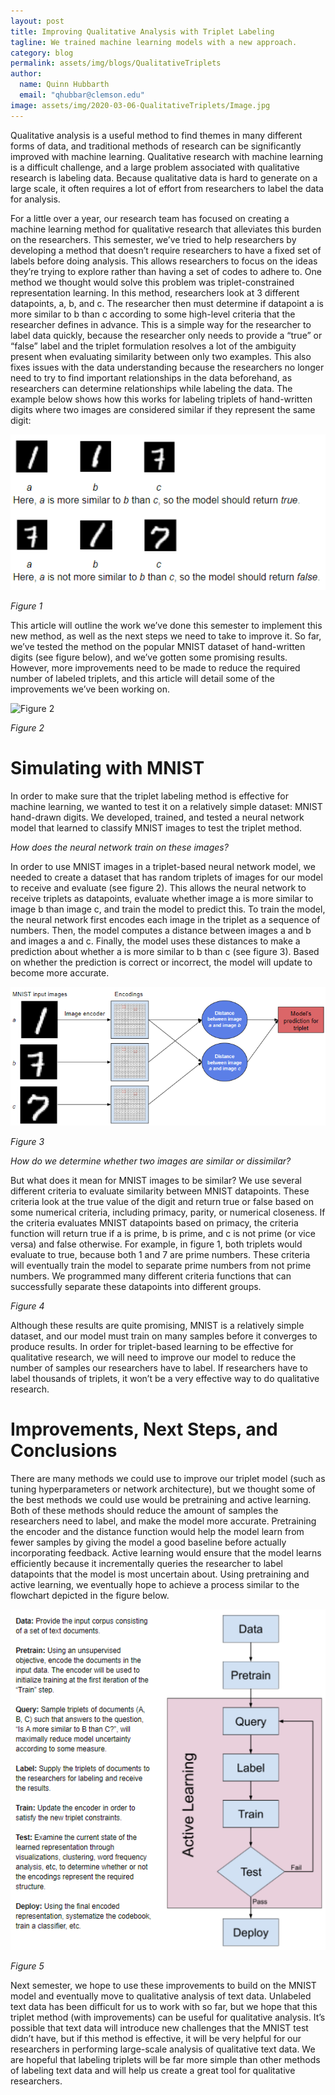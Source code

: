 ```yaml
---
layout: post
title: Improving Qualitative Analysis with Triplet Labeling
tagline: We trained machine learning models with a new approach.
category: blog
permalink: assets/img/blogs/QualitativeTriplets
author:
  name: Quinn Hubbarth
  email: "qhubbar@clemson.edu"
image: assets/img/2020-03-06-QualitativeTriplets/Image.jpg
---
```


Qualitative analysis is a useful method to find themes in many different forms of data, and traditional methods of research can be significantly improved with machine learning. Qualitative research with machine learning is a difficult challenge, and a large problem associated with qualitative research is labeling data. Because qualitative data is hard to generate on a large scale, it often requires a lot of effort from researchers to label the data for analysis. 


For a little over a year, our research team has focused on creating a machine learning method for qualitative research that alleviates this burden on the researchers. This semester, we’ve tried to help researchers by developing a method that doesn’t require researchers to have a fixed set of labels before doing analysis. This allows researchers to focus on the ideas they’re trying to explore rather than having a set of codes to adhere to. One method we thought would solve this problem was triplet-constrained representation learning. In this method, researchers look at 3 different datapoints, a, b, and c. The researcher then must determine if datapoint a is more similar to b than c according to some high-level criteria that the researcher defines in advance. This is a simple way for the researcher to label data quickly, because the researcher only needs to provide a “true” or “false” label and the triplet formulation resolves a lot of the ambiguity present when evaluating similarity between only two examples. This also fixes issues with the data understanding because the researchers no longer need to try to find important relationships in the data beforehand, as researchers can determine relationships while labeling the data. The example below shows how this works for labeling triplets of hand-written digits where two images are considered similar if they represent the same digit:


![Figure 1](https://raw.githubusercontent.com/Watt-AI/watt-ai.github.io/master/assets/img/2020-12-16-QualitativeTriplets/Figure1.png)

*Figure 1*


This article will outline the work we’ve done this semester to implement this new method, as well as the next steps we need to take to improve it. So far, we’ve tested the method on the popular MNIST dataset of hand-written digits (see figure below), and we’ve gotten some promising results. However, more improvements need to be made to reduce the required number of labeled triplets, and this article will detail some of the improvements we’ve been working on.

![Figure 2](https://i2.wp.com/syncedreview.com/wp-content/uploads/2019/06/MNIST.png?fit=530%2C297&ssl=1)

*Figure 2*


# Simulating with MNIST

In order to make sure that the triplet labeling method is effective for machine learning, we wanted to test it on a relatively simple dataset: MNIST hand-drawn digits. We developed, trained, and tested a neural network model that learned to classify MNIST images to test the triplet method.

*How does the neural network train on these images?*

In order to use MNIST images in a triplet-based neural network model, we needed to create a dataset that has random triplets of images for our model to receive and evaluate (see figure 2). This allows the neural network to receive triplets as datapoints, evaluate whether image a is more similar to image b than image c, and train the model to predict this.
To train the model, the neural network first encodes each image in the triplet as a sequence of numbers. Then, the model computes a distance between images a and b and images a and c. Finally, the model uses these distances to make a prediction about whether a is more similar to b than c (see figure 3). Based on whether the prediction is correct or incorrect, the model will update to become more accurate.


![Figure 3](https://raw.githubusercontent.com/Watt-AI/watt-ai.github.io/master/assets/img/2020-12-16-QualitativeTriplets/Figure3.png)

*Figure 3*


*How do we determine whether two images are similar or dissimilar?*


But what does it mean for MNIST images to be similar? We use several different criteria to evaluate similarity between MNIST datapoints. These criteria look at the true value of the digit and return true or false based on some numerical criteria, including primacy, parity, or numerical closeness. If the criteria evaluates MNIST datapoints based on primacy, the criteria function will return true if a is prime, b is prime, and c is not prime (or vice versa) and false otherwise. For example, in figure 1, both triplets would evaluate to true, because both 1 and 7 are prime numbers. These criteria will eventually train the model to separate prime numbers from not prime numbers. We programmed many different criteria functions that can successfully separate these datapoints into different groups.


<div class="flourish-embed" data-src="story/678458"><script src="https://public.flourish.studio/resources/embed.js"></script></div>

*Figure 4*


Although these results are quite promising, MNIST is a relatively simple dataset, and our model must train on many samples before it converges to produce results. In order for triplet-based learning to be effective for qualitative research, we will need to improve our model to reduce the number of samples our researchers have to label. If researchers have to label thousands of triplets, it won’t be a very effective way to do qualitative research.


# Improvements, Next Steps, and Conclusions


There are many methods we could use to improve our triplet model (such as tuning hyperparameters or network architecture), but we thought some of the best methods we could use would be pretraining and active learning. Both of these methods should reduce the amount of samples the researchers need to label, and make the model more accurate. Pretraining the encoder and the distance function would help the model learn from fewer samples by giving the model a good baseline before actually incorporating feedback. Active learning would ensure that the model learns efficiently because it incrementally queries the researcher to label datapoints that the model is most uncertain about. Using pretraining and active learning, we eventually hope to achieve a process similar to the flowchart depicted in the figure below.


![Figure 5](https://raw.githubusercontent.com/Watt-AI/watt-ai.github.io/master/assets/img/2020-12-16-QualitativeTriplets/Figure5.png)

*Figure 5*


Next semester, we hope to use these improvements to build on the MNIST model and eventually move to qualitative analysis of text data. Unlabeled text data has been difficult for us to work with so far, but we hope that this triplet method (with improvements) can be useful for qualitative analysis. It’s possible that text data will introduce new challenges that the MNIST test didn’t have, but if this method is effective, it will be very helpful for our researchers in performing large-scale analysis of qualitative text data. We are hopeful that labeling triplets will be far more simple than other methods of labeling text data and will help us create a great tool for qualitative researchers.
